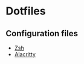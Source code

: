 # Dotfiles
## Configuration files
- [Zsh](https://github.com/hxst1/Dotfiles/tree/master/zshrc)
- [Alacritty](https://github.com/hxst1/Dotfiles/tree/master/alacritty)
